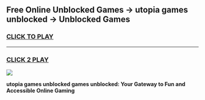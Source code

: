 
## Free Online Unblocked Games → utopia games unblocked → Unblocked Games
<h3>
<a href="https://premium.freeplayer.one?title=utopia_games_unblocked&ref=21F">CLICK TO PLAY</a></h3>
<hr>

<h3>
<a href="https://premium.freeplayer.one?title=utopia_games_unblocked&ref=21F">CLICK 2 PLAY</a>
  
</h3>

<a href="https://premium.freeplayer.one?title=utopia_games_unblocked&ref=21F/"><img src="https://clearcache.store/games.png"></a>


**utopia games unblocked games unblocked: Your Gateway to Fun and Accessible Online Gaming**
